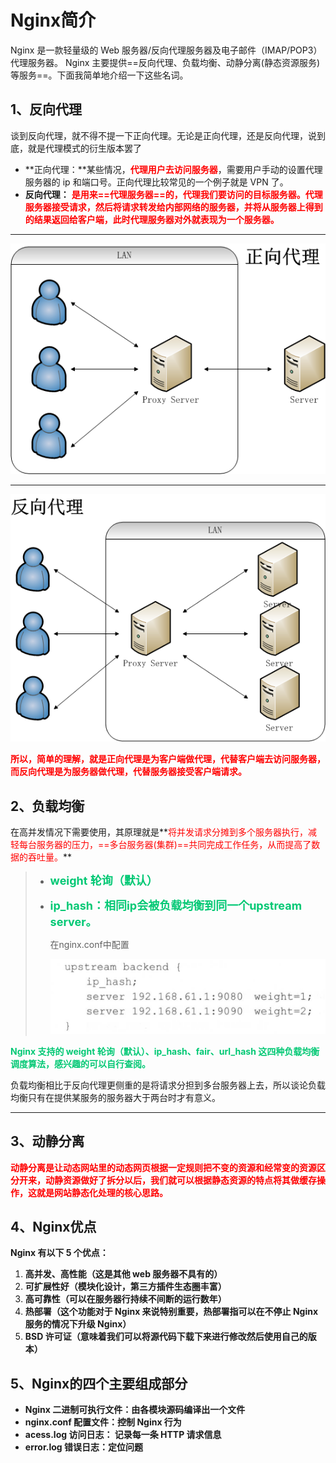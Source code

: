 # Nginx简介

Nginx 是一款轻量级的 Web 服务器/反向代理服务器及电子邮件（IMAP/POP3）代理服务器。 Nginx 主要提供==反向代理、负载均衡、动静分离(静态资源服务)等服务==。下面我简单地介绍一下这些名词。



## 1、反向代理

谈到反向代理，就不得不提一下正向代理。无论是正向代理，还是反向代理，说到底，就是代理模式的衍生版本罢了

- **正向代理：**某些情况，<font color='red'>**代理用户去访问服务器**</font>，需要用户手动的设置代理服务器的 ip 和端口号。正向代理比较常见的一个例子就是 VPN 了。
- **反向代理：** **<font color='red'>是用来==代理服务器==的，代理我们要访问的目标服务器。代理服务器接受请求，然后将请求转发给内部网络的服务器，并将从服务器上得到的结果返回给客户端，此时代理服务器对外就表现为一个服务器。</font>**

------

![正向代理](PicSource/60925795.jpg)

------

![反向代理](PicSource/62563930.jpg)



**<font color='red'>所以，简单的理解，就是正向代理是为客户端做代理，代替客户端去访问服务器，而反向代理是为服务器做代理，代替服务器接受客户端请求。</font>**



## 2、负载均衡

在高并发情况下需要使用，其原理就是**<font color='red'>将并发请求分摊到多个服务器执行，减轻每台服务器的压力，==多台服务器(集群)==共同完成工作任务，从而提高了数据的吞吐量。</font>**

> - <font color='#02C874' size = 4>**weight 轮询（默认）**</font>
>
> - <font color='#02C874' size = 4>**ip_hash：相同ip会被负载均衡到同一个upstream server。**</font>
>
>   在nginx.conf中配置
>
>   ![image-20200410225334101](PicSource/image-20200410225334101.png)

<font color='#02C874'>**Nginx 支持的 weight 轮询（默认）、ip_hash、fair、url_hash 这四种负载均衡调度算法，感兴趣的可以自行查阅。**</font>

负载均衡相比于反向代理更侧重的是将请求分担到多台服务器上去，所以谈论负载均衡只有在提供某服务的服务器大于两台时才有意义。

------



## 3、动静分离

**<font color='red'>动静分离是让动态网站里的动态网页根据一定规则把不变的资源和经常变的资源区分开来，动静资源做好了拆分以后，我们就可以根据静态资源的特点将其做缓存操作，这就是网站静态化处理的核心思路。</font>**



## 4、Nginx优点

**Nginx 有以下 5 个优点：**

1. **高并发、高性能（这是其他 web 服务器不具有的）**
2. **可扩展性好（模块化设计，第三方插件生态圈丰富）**
3. **高可靠性（可以在服务器行持续不间断的运行数年）**
4. **热部署（这个功能对于 Nginx 来说特别重要，热部署指可以在不停止 Nginx 服务的情况下升级 Nginx）**
5. **BSD 许可证（意味着我们可以将源代码下载下来进行修改然后使用自己的版本）**



## 5、Nginx的四个主要组成部分

- **Nginx 二进制可执行文件：由各模块源码编译出一个文件**
- **nginx.conf 配置文件：控制 Nginx 行为**
- **acess.log 访问日志： 记录每一条 HTTP 请求信息**
- **error.log 错误日志：定位问题**